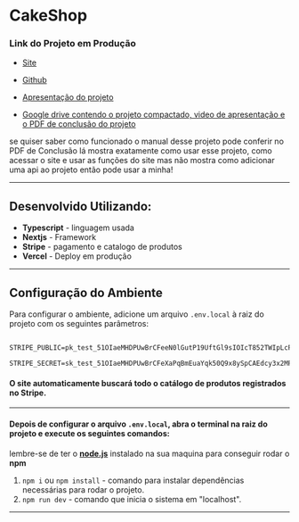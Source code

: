


# CakeShop
### Link do Projeto em Produção

- [Site](https://cupcake-shop-psi.vercel.app)
- [Github](https://github.com/Jef1-Dev/cupcake)
- [Apresentação do projeto](https://youtu.be/cwgiwhn6xSk)

- [Google drive contendo o projeto compactado, video de apresentação e o PDF de conclusão do projeto](https://drive.google.com/drive/folders/1oertL0ynw7CQCobwn-OwblQU1JUJ7Ybo?usp=sharing)


se quiser saber como funcionado o manual desse projeto pode conferir no PDF de Conclusão lá mostra exatamente como usar esse projeto, como acessar o site e usar as funções do site mas não mostra como adicionar uma api ao projeto então pode usar a minha!



---
## Desenvolvido Utilizando:
- **Typescript** - linguagem usada
- **Nextjs** - Framework 
- **Stripe** - pagamento e catalogo de produtos
- **Vercel** - Deploy em produção



---
## Configuração do Ambiente
Para configurar o ambiente, adicione um arquivo `.env.local` à raiz do projeto com os seguintes parâmetros:

``` plaintext
    STRIPE_PUBLIC=pk_test_51OIaeMHDPUwBrCFeeN0lGutP19UftGl9sIOIcT852TWIpLcPLSJWKEGwrCG0J3ZnNvhBjjiXcYVffczFgM1ZqSfP00oHL9Qyri
    STRIPE_SECRET=sk_test_51OIaeMHDPUwBrCFeXaPqBmEuaYqk50Q9x8ySpCAEdcy3x2MPtVvKWVuMWBmBmrHcCfI8fvwD8H4aZoilBCFCRxnt00aN5ezOFS

```
#### O site automaticamente buscará todo o catálogo de produtos registrados no Stripe.

---

#### Depois de configurar o arquivo `.env.local`, abra o terminal na raiz do projeto e execute os seguintes comandos:


lembre-se de ter o [**node.js**](https://nodejs.org/en) instalado na sua maquina para conseguir rodar o **npm**


1. `npm i` ou `npm install` - comando para instalar dependências necessárias para rodar o projeto.
2. `npm run dev` - comando que inicia o sistema em "localhost".



---






